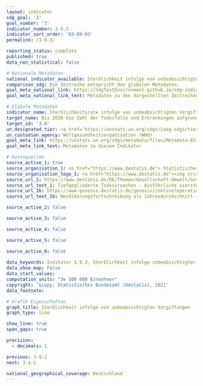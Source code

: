 ```yaml
---
layout: indicator    
sdg_goal: '3'    
goal_number: '3'    
indicator_number: 3.9.3    
indicator_sort_order: '03-09-03'    
permalink: /3-9-3/    

reporting_status: complete    
published: true    
data_non_statistical: false    

# Nationale Metadaten    
national_indicator_available: Sterblichkeit infolge von unbeabsichtigten Vergiftungen    
comparison_sdg: Die Zeitreihe entspricht den globalen Metadaten.    
goal_meta_national_link: https://SdgTestEnvironment.github.io/sdg-indicators/public/MetaDe/3.9.3.pdf    
goal_meta_national_link_text: Metadaten zu den dargestellten Zeitreihen    

# Globale Metadaten    
indicator_name: Sterblichkeitsrate infolge von unbeabsichtigten Vergiftungen    
target_name: Bis 2030 die Zahl der Todesfälle und Erkrankungen aufgrund gefährlicher Chemikalien und der Verschmutzung und Verunreinigung von Luft, Wasser und Boden erheblich verringern    
target_id: '3.9'    
un_designated_tier: <a href='https://unstats.un.org/sdgs/iaeg-sdgs/tier-classification/' title='Klicken Sie hier um weitere Informationen zur UN-Tier-Klassifikation zu erhalten.'  target='_blank'>Tier I</a>    
un_custodian_agency: Weltgesundheitsorganisation (WHO)    
goal_meta_link: https://unstats.un.org/sdgs/metadata/files/Metadata-03-09-03.pdf    
goal_meta_link_text: Metadaten zu diesem Indikator        

# Datenquellen
source_active_1: true
source_organisation_1: <a href="https://www.destatis.de"> Statistisches Bundesamt (Destatis) </a>
source_organisation_logo_1: <a href="https://www.destatis.de"><img src="https://g205sdgs.github.io/sdg-indicators/public/OrgImgDe/destatis.png" alt="Logo destatis" style="height:60px; width:148px"/></a>
source_url_1: https://www.destatis.de/DE/Themen/Gesellschaft-Umwelt/Gesundheit/Todesursachen/_inhalt.html#sprg234240
source_url_text_1: Tiefgegliederte Todesursachen - Ausführliche vierstellige ICD10-Klassifikation
source_url_1b: https://www-genesis.destatis.de/genesis//online?operation=table&code=12411-0040&bypass=true&language=de
source_url_text_1b: Bevölkerungsfortschreibung als Jahresdurchschnitt – GENESIS online 12411-0040

source_active_2: false

source_active_3: false

source_active_4: false

source_active_5: false

source_active_6: false
    
data_keywords: Indikator 3.9.3, Sterblichkeit infolge unbeabsichtigter Vergiftung, Weltgesundheitsorganisation (WHO)    
data_show_map: False    
data_start_values:     
computation_units: "Je 100 000 Einwohner"    
copyright: '&copy; Statistisches Bundesamt (Destatis), 2021'    
data_footnote:     

# Grafik Eigenschaften    
graph_title: Sterblichkeit infolge von unbeabsichtigten Vergiftungen    
graph_type: line    

show_line: true
span_gaps: true

precision:
  - decimals: 1    

previous: 3-9-2    
next: 3-a-1    

national_geographical_coverage: Deutschland    
---
```


<span></span>